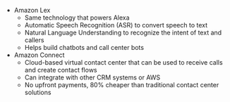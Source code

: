 - Amazon Lex
	- Same technology that powers Alexa
	- Automatic Speech Recognition (ASR) to convert speech to text
	- Natural Language Understanding to recognize the intent of text and callers
	- Helps build chatbots and call center bots
- Amazon Connect
	- Cloud-based virtual contact center that can be used to receive calls and create contact flows
	- Can integrate with other CRM systems or AWS
	- No upfront payments, 80% cheaper than traditional contact center solutions
